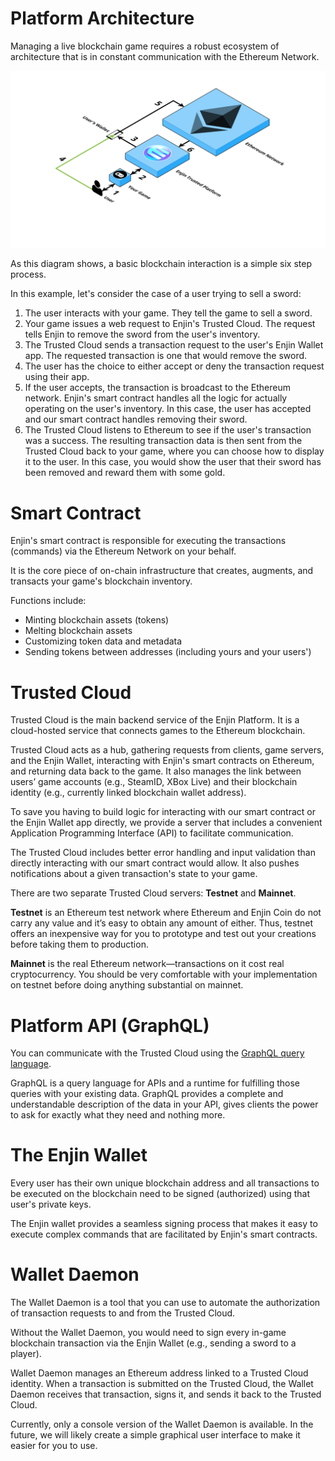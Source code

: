 # Platform Architecture

Managing a live blockchain game requires a robust ecosystem of architecture that is in constant communication with the Ethereum Network.

![A diagram of Enjin's Architecture](images/platform-architecture.png)

As this diagram shows, a basic blockchain interaction is a simple six step process. 

In this example, let's consider the case of a user trying to sell a sword:
1. The user interacts with your game. They tell the game to sell a sword.
2. Your game issues a web request to Enjin's Trusted Cloud. The request tells Enjin to remove the sword from the user's inventory.
3. The Trusted Cloud sends a transaction request to the user's Enjin Wallet app. The requested transaction is one that would remove the sword.
4. The user has the choice to either accept or deny the transaction request using their app.
5. If the user accepts, the transaction is broadcast to the Ethereum network. Enjin's smart contract handles all the logic for actually operating on the user's inventory. In this case, the user has accepted and our smart contract handles removing their sword.
6. The Trusted Cloud listens to Ethereum to see if the user's transaction was a success. The resulting transaction data is then sent from the Trusted Cloud back to your game, where you can choose how to display it to the user. In this case, you would show the user that their sword has been removed and reward them with some gold.

# Smart Contract

Enjin's smart contract is responsible for executing the transactions (commands) via the Ethereum Network on your behalf.

It is the core piece of on-chain infrastructure that creates, augments, and transacts your game's blockchain inventory.

Functions include:
- Minting blockchain assets (tokens)
- Melting blockchain assets
- Customizing token data and metadata
- Sending tokens between addresses (including yours and your users')

# Trusted Cloud

Trusted Cloud is the main backend service of the Enjin Platform. It is a cloud-hosted service that connects games to the Ethereum blockchain. 

Trusted Cloud acts as a hub, gathering requests from clients, game servers, and the Enjin Wallet, interacting with Enjin's smart contracts on Ethereum, and returning data back to the game. It also manages the link between users’ game accounts (e.g., SteamID, XBox Live) and their blockchain identity (e.g., currently linked blockchain wallet address).

To save you having to build logic for interacting with our smart contract or the Enjin Wallet app directly, we provide a server that includes a convenient Application Programming Interface (API) to facilitate communication.

The Trusted Cloud includes better error handling and input validation than directly interacting with our smart contract would allow. It also pushes notifications about a given transaction's state to your game.

There are two separate Trusted Cloud servers: **Testnet** and **Mainnet**.

**Testnet** is an Ethereum test network where Ethereum and Enjin Coin do not carry any value and it’s easy to obtain any amount of either. Thus, testnet offers an inexpensive way for you to prototype and test out your creations before taking them to production.

**Mainnet** is the real Ethereum network—transactions on it cost real cryptocurrency. You should be very comfortable with your implementation on testnet before doing anything substantial on mainnet.

# Platform API (GraphQL)

You can communicate with the Trusted Cloud using the [GraphQL query language](https://graphql.org/learn/). 

GraphQL is a query language for APIs and a runtime for fulfilling those queries with your existing data. GraphQL provides a complete and understandable description of the data in your API, gives clients the power to ask for exactly what they need and nothing more.

# The Enjin Wallet

Every user has their own unique blockchain address and all transactions to be executed on the blockchain need to be signed (authorized) using that user's private keys. 

The Enjin wallet provides a seamless signing process that makes it easy to execute complex commands that are facilitated by Enjin's smart contracts.

# Wallet Daemon

The Wallet Daemon is a tool that you can use to automate the authorization of transaction requests to and from the Trusted Cloud.

Without the Wallet Daemon, you would need to sign every in-game blockchain transaction via the Enjin Wallet (e.g., sending a sword to a player).

Wallet Daemon manages an Ethereum address linked to a Trusted Cloud identity. When a transaction is submitted on the Trusted Cloud, the Wallet Daemon receives that transaction, signs it, and sends it back to the Trusted Cloud.

Currently, only a console version of the Wallet Daemon is available. In the future, we will likely create a simple graphical user interface to make it easier for you to use.
